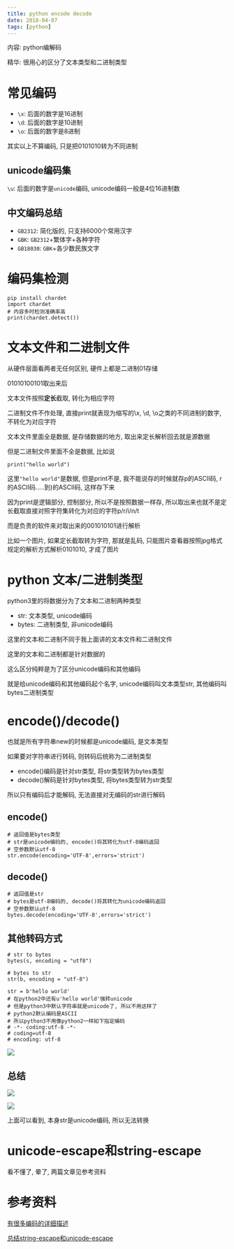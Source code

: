 ```yaml
---
title: python encode decode
date: 2018-04-07
tags: [python]
---
```


内容: python编解码

精华: 很用心的区分了文本类型和二进制类型

<!-- more -->

# 常见编码

* `\x`: 后面的数字是16进制
* `\d`: 后面的数字是10进制
* `\o`: 后面的数字是8进制

其实以上不算编码, 只是把0101010转为不同进制

## unicode编码集

`\u`: 后面的数字是`unicode`编码, unicode编码一般是4位16进制数

## 中文编码总结

* `GB2312`: 简化版的, 只支持6000个常用汉字
* `GBK`: `GB2312`+繁体字+各种字符
* `GB18030`: `GBK`+各少数民族文字

# 编码集检测

```
pip install chardet
import chardet
# 内容多时检测准确率高
print(chardet.detect())
```

# 文本文件和二进制文件

从硬件层面看两者无任何区别, 硬件上都是二进制01存储

01010100101取出来后

文本文件按照**定长**截取, 转化为相应字符

二进制文件不作处理, 直接print就表现为缩写的\\x, \\d, \\o之类的不同进制的数字, 不转化为对应字符

文本文件里面全是数据, 是存储数据的地方, 取出来定长解析回去就是源数据

但是二进制文件里面不全是数据, 比如说

```
print("hello world")
```

这里`"hello world"`是数据, 但是print不是, 我不能说存的时候就存p的ASCII码, r的ASCII码.....到)的ASCII码, 这样存下来

因为print是逻辑部分, 控制部分, 所以不是按照数据一样存, 所以取出来也就不是定长截取直接对照字符集转化为对应的字符p/r/i/n/t

而是负责的软件来对取出来的001010101进行解析

比如一个图片, 如果定长截取转为字符, 那就是乱码, 只能图片查看器按照jpg格式规定的解析方式解析0101010, 才成了图片

# python 文本/二进制类型

python3里的将数据分为了文本和二进制两种类型

* str: 文本类型, unicode编码
* bytes: 二进制类型, 非unicode编码

这里的文本和二进制不同于我上面讲的文本文件和二进制文件

这里的文本和二进制都是针对数据的

这么区分纯粹是为了区分unicode编码和其他编码

就是给unicode编码和其他编码起个名字, unicode编码叫文本类型str, 其他编码叫bytes二进制类型

# encode()/decode()

也就是所有字符串new的时候都是unicode编码, 是文本类型

如果要对字符串进行转码, 则转码后统称为二进制类型

* encode()编码是针对str类型, 将str类型转为bytes类型
* decode()解码是针对bytes类型, 将bytes类型转为str类型

所以只有编码后才能解码, 无法直接对无编码的str进行解码

## encode()

```
# 返回值是bytes类型
# str是unicode编码的, encode()将其转化为utf-8编码返回
# 空参数默认utf-8
str.encode(encoding='UTF-8',errors='strict')
```

## decode()

```
# 返回值是str
# bytes是utf-8编码的, decode()将其转化为unicode编码返回
# 空参数默认utf-8
bytes.decode(encoding='UTF-8',errors='strict')
```

## 其他转码方式

```
# str to bytes
bytes(s, encoding = "utf8")

# bytes to str
str(b, encoding = "utf-8")
```

```
str = b'hello world'
# 在python2中还有u'hello world'强转unicode
# 但是python3中默认字符串就是unicode了, 所以不用这样了
# python2默认编码是ASCII
# 所以python3不用像python2一样如下指定编码
# -*- coding:utf-8 -*- 
# coding=utf-8
# encoding: utf-8
```

![](http://p1rbtn7qp.bkt.clouddn.com/18-4-6/25800553.jpg)

## 总结

![](http://p1rbtn7qp.bkt.clouddn.com/18-4-6/16305463.jpg)

![](http://p1rbtn7qp.bkt.clouddn.com/18-4-6/66455785.jpg)

上面可以看到, 本身str是unicode编码, 所以无法转换

# unicode-escape和string-escape

看不懂了, 晕了, 两篇文章见参考资料

# 参考资料

[有很多编码的详细描述](https://www.jianshu.com/p/659ccee58fbb)

[总结string-escape和unicode-escape](https://blog.csdn.net/ggggiqnypgjg/article/details/72783356)
